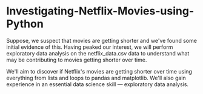 # Investigating-Netflix-Movies-using-Python

Suppose, we suspect that movies are getting shorter and we've found some initial evidence of this. Having peaked our interest, we will perform exploratory data analysis on the netflix_data.csv data to understand what may be contributing to movies getting shorter over time.

We'll aim to discover if Netflix's movies are getting shorter over time using everything from lists and loops to pandas and matplotlib. We'll also gain experience in an essential data science skill — exploratory data analysis.
